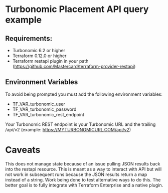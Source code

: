 # Turbonomic Placement API query example

## Requirements:

- Turbonomic 6.2 or higher 
- Terraform 0.12.0 or higher
- Terraform restapi plugin in your path (https://github.com/Mastercard/terraform-provider-restapi)

## Environment Variables

To avoid being prompted you must add the following environment variables:
- TF_VAR_turbonomic_user
- TF_VAR_turbonomic_password
- TF_VAR_turbonomic_rest_endpoint 

Your Turbonomic REST endpoint is your Turbonomic URL and the trailing /api/v2 (example: https://MYTURBONOMICURL.COM/api/v2)

# Caveats

This does not manage state because of an issue pulling JSON results back into the restapi resource. This is meant as a way to interact with API but will not work in subsequent runs because the JSON results return a map instead of a string.  Work being done to test alternative ways to do this.  The better goal is to fully integrate with Terraform Enterprise and a native plugin.

